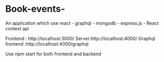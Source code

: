 # Book-events-
An application which use react - graphql - mongodb - express.js - React context api

Frontend : http://localhost:3000/
Server:http://localhost:4000/
Graphql frontend :http://localhost:4000/graphql

Use npm start for both frontend and backend
